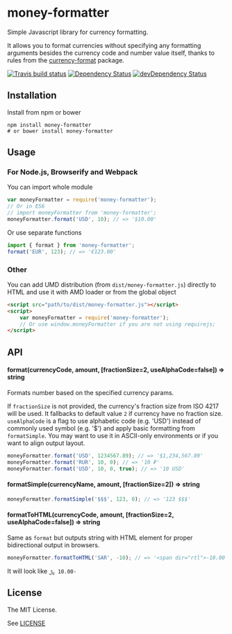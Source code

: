 # money-formatter

Simple Javascript library for currency formatting.

It allows you to format currencies without specifying any formatting arguments
besides the currency code and number value itself, thanks to rules from the [currency-format](https://github.com/xsolla/currency-format) package.

[![Travis build status](http://img.shields.io/travis/xsolla/money-formatter.svg?style=flat)](https://travis-ci.org/xsolla/money-formatter)
[![Dependency Status](https://david-dm.org/xsolla/money-formatter.svg)](https://david-dm.org/xsolla/money-formatter)
[![devDependency Status](https://david-dm.org/xsolla/money-formatter/dev-status.svg)](https://david-dm.org/xsolla/money-formatter#info=devDependencies)


## Installation

Install from npm or bower

    npm install money-formatter
    # or bower install money-formatter

## Usage

### For Node.js, Browserify and Webpack

You can import whole module

```javascript
var moneyFormatter = require('money-formatter');
// Or in ES6
// import moneyFormatter from 'money-formatter';
moneyFormatter.format('USD', 10); // => '$10.00'
```

Or use separate functions

```javascript
import { format } from 'money-formatter';
format('EUR', 123); // => '€123.00'
```

### Other

You can add UMD distribution (from `dist/money-formatter.js`) directly to
HTML and use it with AMD loader or from the global object

```html
<script src="path/to/dist/money-formatter.js"></script>
<script>
    var moneyFormatter = require('money-formatter');
    // Or use window.moneyFormatter if you are not using requirejs;
</script>
```

## API

#### format(currencyCode, amount, [fractionSize=2, useAlphaCode=false]) => string

Formats number based on the specified currency params.

If `fractionSize` is not provided, the currency's fraction size from ISO 4217
will be used. It fallbacks to default value `2` if currency have no
fraction size.
`useAlphaCode` is a flag to use alphabetic code (e.g. 'USD') instead of
commonly used symbol (e.g. '$') and apply basic formatting from `formatSimple`.
You may want to use it in ASCII-only environments or if you want to
align output layout.

```javascript
moneyFormatter.format('USD', 1234567.89); // => '$1,234,567.89'
moneyFormatter.format('RUR', 10, 0); // => '10 ₽'
moneyFormatter.format('USD', 10, 0, true); // => '10 USD'
```

#### formatSimple(currencyName, amount, [fractionSize=2]) => string

```javascript
moneyFormatter.formatSimple('$$$', 123, 0); // => '123 $$$'
```

#### formatToHTML(currencyCode, amount, [fractionSize=2, useAlphaCode=false]) => string

Same as `format` but outputs string with HTML element for proper bidirectional
output in browsers.

```javascript
moneyFormatter.formatToHTML('SAR', -10); // => '<span dir="rtl">-10.00 ﷼</span>'
```
It will look like
<code dir="rtl">-10.00 ﷼</code>

## License

The MIT License.

See [LICENSE](https://github.com/xsolla/money-formatter/blob/master/LICENSE)
